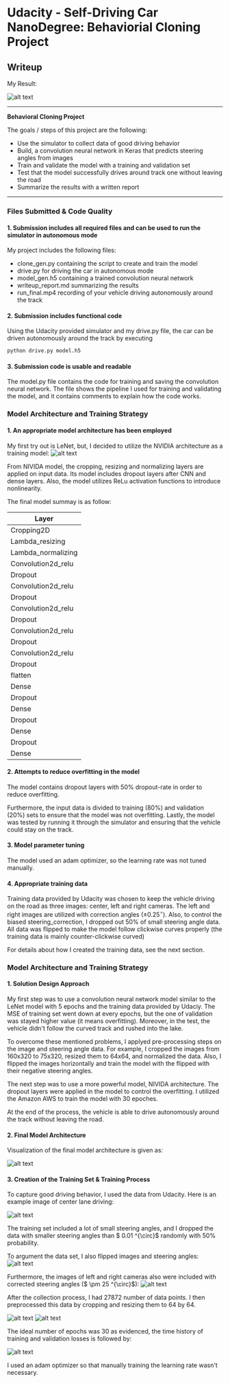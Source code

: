 # Udacity - Self-Driving Car NanoDegree: Behaviorial Cloning Project

## Writeup

[//]: # (Image References)

[NVIDIA_model]: ./examples/cnn-architecture-624x890.png "NIVIDIA Model"
[Mymodel]: ./examples/Model.png "Model Visualization"
[Center]: ./examples/center.png "Center Image"
[Crop]: ./examples/center_cropped.png "Cropped Image"
[Resize]: ./examples/center_cropped_resized.png "Resized Image"
[flip]: ./examples/center_flipped.png "Flipped Image"
[Center_Left_RIght]: ./examples/Center_Left_Right.png "Center, Left, Right Images"
[MSE]: ./examples/figure_new_30_32_05_025_001_resize_BETTER.png "MSE"
[Reuslt_Gif]: ./run_final_gif.gif "Result_Gif"

My Result:

![alt text][Reuslt_Gif]

---

**Behavioral Cloning Project**

The goals / steps of this project are the following:
* Use the simulator to collect data of good driving behavior
* Build, a convolution neural network in Keras that predicts steering angles from images
* Train and validate the model with a training and validation set
* Test that the model successfully drives around track one without leaving the road
* Summarize the results with a written report



---
### Files Submitted & Code Quality

#### 1. Submission includes all required files and can be used to run the simulator in autonomous mode

My project includes the following files:
* clone_gen.py containing the script to create and train the model
* drive.py for driving the car in autonomous mode
* model_gen.h5 containing a trained convolution neural network 
* writeup_report.md summarizing the results
* run_final.mp4 recording of your vehicle driving autonomously around the track

#### 2. Submission includes functional code
Using the Udacity provided simulator and my drive.py file, the car can be driven autonomously around the track by executing 
```sh
python drive.py model.h5
```

#### 3. Submission code is usable and readable

The model.py file contains the code for training and saving the convolution neural network. The file shows the pipeline I used for training and validating the model, and it contains comments to explain how the code works.


### Model Architecture and Training Strategy

#### 1. An appropriate model architecture has been employed

My first try out is LeNet, but, I decided to utilize the NVIDIA architecture as a training model:
![alt text][NVIDIA_model]

From NIVIDA model, the cropping, resizing and normalizing layers are applied on input data. Its model includes dropout layers after CNN and dense layers. Also, the model utilizes ReLu activation functions to introduce nonlinearity.

The final model summay is as follow:

|Layer  |
|-----------|
|Cropping2D |
|Lambda_resizing|
|Lambda_normalizing|
|Convolution2d_relu|
|Dropout|
|Convolution2d_relu|
|Dropout|
|Convolution2d_relu|
|Dropout|
|Convolution2d_relu|
|Dropout|
|Convolution2d_relu|
|Dropout|
|flatten|
|Dense|
|Dropout|
|Dense|
|Dropout|
|Dense|
|Dropout|
|Dense|

#### 2. Attempts to reduce overfitting in the model

The model contains dropout layers with 50% dropout-rate in order to reduce overfitting.

Furthermore, the input data is divided to training (80%) and validation (20%) sets to ensure that the model was not overfitting. Lastly, the model was tested by running it through the simulator and ensuring that the vehicle could stay on the track.


#### 3. Model parameter tuning

The model used an adam optimizer, so the learning rate was not tuned manually.

#### 4. Appropriate training data

Training data provided by Udacity was chosen to keep the vehicle driving on the road as three images: center, left and right cameras. The left and right images are utilized with correction angles ($\pm 0.25^{\circ}$). Also, to control the biased steering_correction, I dropped out 50% of small steering angle data. All data was flipped to make the model follow clickwise curves properly (the training data is mainly counter-clickwise curved)

For details about how I created the training data, see the next section. 

### Model Architecture and Training Strategy

#### 1. Solution Design Approach

My first step was to use a convolution neural network model similar to the LeNet model with 5 epochs and the training data provided by Udaciy. The MSE of training set went down at every epochs, but the one of validation was stayed higher value (it means overfitting). Moreover, in the test, the vehicle didn't follow the curved track and rushed into the lake. 

To overcome these mentioned problems, I applyed pre-processing steps on the image and steering angle data. For example, I cropped the images from 160x320 to 75x320, resized them to 64x64, and normalized the data. Also, I flipped the images horizontally and train the model with the flipped with their negative steering angles.

The next step was to use a more powerful model, NIVIDA architecture. The dropout layers were applied in the model to control the overfitting. I utilized the Amazon AWS to train the model with 30 epoches.

At the end of the process, the vehicle is able to drive autonomously around the track without leaving the road.

#### 2. Final Model Architecture

Visualization of the final model architecture is given as: 

![alt text][Mymodel]

#### 3. Creation of the Training Set & Training Process

To capture good driving behavior, I used the data from Udacity. Here is an example image of center lane driving:

![alt text][Center]

The training set included a lot of small steering angles, and I dropped the data with smaller steering angles than $ 0.01 ^{\circ}$ randomly with 50% probability.

To argument the data set, I also flipped images and steering angles:
![alt text][flip]

Furthermore, the images of left and right cameras also were included with corrected steering angles ($ \pm 25 ^{\circ}$):
![alt text][Center_Left_Right]

After the collection process, I had 27872 number of data points. I then preprocessed this data by cropping and resizing them to 64 by 64.

![alt text][Crop]
![alt text][Resize]

The ideal number of epochs was 30 as evidenced, the time history of training and validation losses is followed by:

![alt text][MSE]

 I used an adam optimizer so that manually training the learning rate wasn't necessary.
